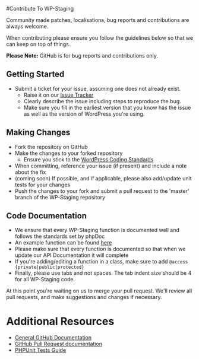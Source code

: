 #Contribute To WP-Staging

Community made patches, localisations, bug reports and contributions are always welcome.

When contributing please ensure you follow the guidelines below so that we can keep on top of things.

__Please Note:__ GitHub is for bug reports and contributions only.

## Getting Started

* Submit a ticket for your issue, assuming one does not already exist.
  * Raise it on our [Issue Tracker](https://github.com/wp-staging/wp-staging/issues)
  * Clearly describe the issue including steps to reproduce the bug.
  * Make sure you fill in the earliest version that you know has the issue as well as the version of WordPress you're using.

## Making Changes

* Fork the repository on GitHub
* Make the changes to your forked repository
  * Ensure you stick to the [WordPress Coding Standards](https://codex.wordpress.org/WordPress_Coding_Standards)
* When committing, reference your issue (if present) and include a note about the fix
* (coming soon) If possible, and if applicable, please also add/update unit tests for your changes 
* Push the changes to your fork and submit a pull request to the 'master' branch of the WP-Staging repository

## Code Documentation

* We ensure that every WP-Staging function is documented well and follows the standards set by phpDoc
* An example function can be found [here](https://gist.github.com/rene-hermenau/8d3d7ee0633ee2f64b4b)
* Please make sure that every function is documented so that when we update our API Documentation it will complete
* If you're adding/editing a function in a class, make sure to add `@access {private|public|protected}`
* Finally, please use tabs and not spaces. The tab indent size should be 4 for all WP-Staging code.

At this point you're waiting on us to merge your pull request. We'll review all pull requests, and make suggestions and changes if necessary.

# Additional Resources
* [General GitHub Documentation](http://help.github.com/)
* [GitHub Pull Request documentation](http://help.github.com/send-pull-requests/)
* [PHPUnit Tests Guide](http://phpunit.de/manual/current/en/writing-tests-for-phpunit.html)
